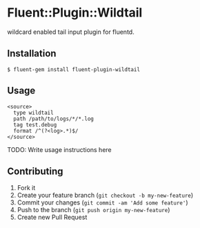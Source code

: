 # Fluent::Plugin::Wildtail

wildcard enabled tail input plugin for fluentd.

## Installation

    $ fluent-gem install fluent-plugin-wildtail

## Usage

```
<source>
  type wildtail
  path /path/to/logs/*/*.log
  tag test.debug
  format /^(?<log>.*)$/
</source>
```

TODO: Write usage instructions here

## Contributing

1. Fork it
2. Create your feature branch (`git checkout -b my-new-feature`)
3. Commit your changes (`git commit -am 'Add some feature'`)
4. Push to the branch (`git push origin my-new-feature`)
5. Create new Pull Request
